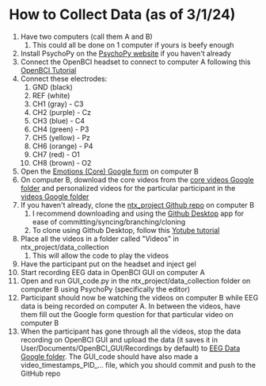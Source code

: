 # How to Collect Data (as of 3/1/24)
1. Have two computers (call them A and B)
	1. This could all be done on 1 computer if yours is beefy enough
2. Install PsychoPy on the [PsychoPy website](https://www.psychopy.org/download.html) if you haven't already
3. Connect the OpenBCI headset to connect to computer A following this [OpenBCI Tutorial](https://docs.google.com/document/d/1t7J3HIWkAL-0ryzGdOWXVq6LT_B7E0RlaZHDBdEPonE/edit)
4. Connect these electrodes:
	1. GND (black)
 	2. REF (white)
	3. CH1 (gray) - C3
	4. CH2 (purple) - Cz
	5. CH3 (blue) - C4
	6. CH4 (green) - P3
	7. CH5 (yellow) - Pz
	8. CH6 (orange) - P4
	9. CH7 (red) - O1
	10. CH8 (brown) - O2
5. Open the [Emotions (Core) Google form](https://docs.google.com/forms/d/1aDTQFd7sgwAe5aftb-0PMRY1PHD_xGIRps1IsHuxMGY/) on computer B
6. On computer B, download the core videos from the [core videos Google folder](https://drive.google.com/drive/u/4/folders/1S_godbS0hgS7s1HXCP3pEBIY3kTHCRBT) and personalized videos for the particular participant in the [videos Google folder](https://drive.google.com/drive/u/4/folders/1try2zBZe23IJKfLDlCuc-OsLTiF9RCjJ)
7. If you haven't already, clone the [ntx_project Github repo](https://github.com/BenFalken/ntx_project/) on computer B
	1. I recommend downloading and using the [Github Desktop](https://desktop.github.com/) app for ease of committing/syncing/branching/cloning
 	2. To clone using Github Desktop, follow this [Yotube tutorial](https://www.youtube.com/watch?v=PoZNIbs_wx8)
8. Place all the videos in a folder called "Videos" in ntx_project/data_collection
	1. This will allow the code to play the videos
9. Have the participant put on the headset and inject gel
10. Start recording EEG data in OpenBCI GUI on computer A
11. Open and run GUI_code.py in the ntx_project/data_collection folder on computer B using PsychoPy (specifically the editor)
12. Participant should now be watching the videos on computer B while EEG data is being recorded on computer A. In between the videos, have them fill out the Google form question for that particular video on computer B
13. When the participant has gone through all the videos, stop the data recording on OpenBCI GUI and upload the data (it saves it in User/Documents/OpenBCI_GUI/Recordings by default) to [EEG Data Google folder](https://drive.google.com/drive/u/4/folders/1t2ojmeJQUX4dkLSUQ174-I80VX6uHoQK). The GUI_code should have also made a video_timestamps_PID_... file, which you should commit and push to the GitHub repo
